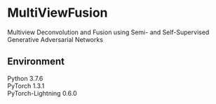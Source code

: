 # MultiViewFusion
Multiview Deconvolution and Fusion using Semi- and Self-Supervised Generative Adversarial Networks

## Environment
Python 3.7.6  
PyTorch 1.3.1  
PyTorch-Lightning 0.6.0  
